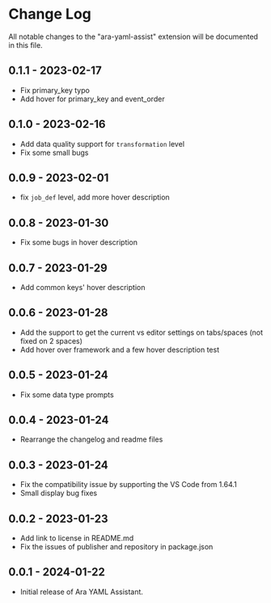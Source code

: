 # Change Log

All notable changes to the "ara-yaml-assist" extension will be documented in this file.

## 0.1.1 - 2023-02-17
- Fix primary_key typo
- Add hover for primary_key and event_order

## 0.1.0 - 2023-02-16
- Add data quality support for `transformation` level
- Fix some small bugs

## 0.0.9 - 2023-02-01
- fix `job_def` level, add more hover description

## 0.0.8 - 2023-01-30
- Fix some bugs in hover description

## 0.0.7 - 2023-01-29
- Add common keys' hover description

## 0.0.6 - 2023-01-28
- Add the support to get the current vs editor settings on tabs/spaces (not fixed on 2 spaces)
- Add hover over framework and a few hover description test

## 0.0.5 - 2023-01-24
- Fix some data type prompts

## 0.0.4 - 2023-01-24
- Rearrange the changelog and readme files

## 0.0.3 - 2023-01-24
- Fix the compatibility issue by supporting the VS Code from 1.64.1
- Small display bug fixes

## 0.0.2 - 2023-01-23
- Add link to license in README.md
- Fix the issues of publisher and repository in package.json

## 0.0.1 - 2024-01-22
- Initial release of Ara YAML Assistant.
